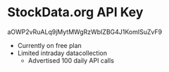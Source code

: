 # StockData.org API Key

aOWP2vRuALq9jMytMWgRzWbIZBG4J1KomISuZvF9

- Currently on free plan
- Limited intraday datacollection
    - Advertised 100 daily API calls
